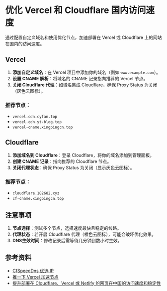 # 优化 Vercel 和 Cloudflare 国内访问速度

通过配置自定义域名和使用优化节点，加速部署在 Vercel 或 Cloudflare 上的网站在国内的访问速度。

## Vercel

1. **添加自定义域名**：在 Vercel 项目中添加你的域名（例如 `www.example.com`）。
2. **设置 CNAME 解析**：将域名的 CNAME 记录指向推荐的 Vercel 节点。
3. **关闭 Cloudflare 代理**：如域名集成 Cloudflare，确保 Proxy Status 为关闭（灰色云图标）。

### 推荐节点：

* `vercel.cdn.cyfan.top`
* `vercel.cdn.yt-blog.top`
* `vercel-cname.xingpingcn.top`


## Cloudflare

1. **添加域名到 Cloudflare**：登录 Cloudflare，将你的域名添加到管理面板。
2. **创建 CNAME 记录**：指向推荐的 Cloudflare 节点。
3. **关闭代理状态**：确保 Proxy Status 为关闭（显示灰色云图标）。

### 推荐节点：

* `cloudflare.182682.xyz`
* `cf-cname.xingpingcn.top`

## 注意事项

1. **节点选择**：测试多个节点，选择速度最快且稳定的线路。
2. **代理状态**：若开启 Cloudflare 代理（橙色云图标），可能会破坏优化效果。
3. **DNS生效时间**：修改记录后需等待几分钟到数小时生效。

## 参考资料

* [CfSpeedDns 优选 IP](https://ip.164746.xyz/)
* [推一下 Vercel 加速节点](https://www.yt-blog.top/9952/)
* [提升部署在 Cloudflare、Vercel 或 Netlify 的网页在中国的访问速度和稳定性](https://github.com/xingpingcn/enhanced-FaaS-in-China)
